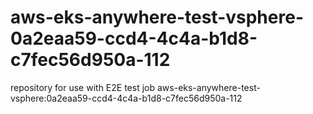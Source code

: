 # aws-eks-anywhere-test-vsphere-0a2eaa59-ccd4-4c4a-b1d8-c7fec56d950a-112
repository for use with E2E test job aws-eks-anywhere-test-vsphere:0a2eaa59-ccd4-4c4a-b1d8-c7fec56d950a-112
